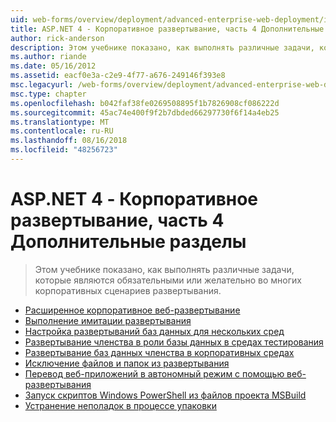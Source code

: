 ```yaml
---
uid: web-forms/overview/deployment/advanced-enterprise-web-deployment/index
title: ASP.NET 4 - Корпоративное развертывание, часть 4 Дополнительные разделы | Документация Майкрософт
author: rick-anderson
description: Этом учебнике показано, как выполнять различные задачи, которые являются обязательными или желательно во многих корпоративных сценариев развертывания.
ms.author: riande
ms.date: 05/16/2012
ms.assetid: eacf0e3a-c2e9-4f77-a676-249146f393e8
msc.legacyurl: /web-forms/overview/deployment/advanced-enterprise-web-deployment
msc.type: chapter
ms.openlocfilehash: b042faf38fe0269508895f1b7826908cf086222d
ms.sourcegitcommit: 45ac74e400f9f2b7dbded66297730f6f14a4eb25
ms.translationtype: MT
ms.contentlocale: ru-RU
ms.lasthandoff: 08/16/2018
ms.locfileid: "48256723"
---
```

<a name="aspnet-4---enterprise-deployment-series-4-advanced-topics"></a>ASP.NET 4 - Корпоративное развертывание, часть 4 Дополнительные разделы
====================
> Этом учебнике показано, как выполнять различные задачи, которые являются обязательными или желательно во многих корпоративных сценариев развертывания.


- [Расширенное корпоративное веб-развертывание](advanced-enterprise-web-deployment.md)
- [Выполнение имитации развертывания](performing-a-what-if-deployment.md)
- [Настройка развертываний баз данных для нескольких сред](customizing-database-deployments-for-multiple-environments.md)
- [Развертывание членства в роли базы данных в средах тестирования](deploying-database-role-memberships-to-test-environments.md)
- [Развертывание баз данных членства в корпоративных средах](deploying-membership-databases-to-enterprise-environments.md)
- [Исключение файлов и папок из развертывания](excluding-files-and-folders-from-deployment.md)
- [Перевод веб-приложений в автономный режим с помощью веб-развертывания](taking-web-applications-offline-with-web-deploy.md)
- [Запуск скриптов Windows PowerShell из файлов проекта MSBuild](running-windows-powershell-scripts-from-msbuild-project-files.md)
- [Устранение неполадок в процессе упаковки](troubleshooting-the-packaging-process.md)
